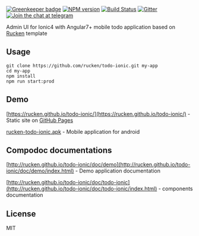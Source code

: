 [![Greenkeeper badge](https://badges.greenkeeper.io/rucken/todo-ionic.svg)](https://greenkeeper.io/)
[![NPM version][npm-image]][npm-url]
[![Build Status][travis-image]][travis-url]
[![Gitter][gitter-image]][gitter-url]
[![Join the chat at telegram][telegram-image]][telegram-url]

Admin UI for Ionic4 with Angular7+ mobile todo application based on [Rucken](https://github.com/rucken) template

## Usage

```
git clone https://github.com/rucken/todo-ionic.git my-app
cd my-app
npm install
npm run start:prod
```

## Demo

[https://rucken.github.io/todo-ionic/](https://rucken.github.io/todo-ionic/) - Static site on [GitHub Pages](https://pages.github.com/)

[rucken-todo-ionic.apk](https://rucken.github.io/todo-ionic/rucken-todo-ionic.apk) - Mobile application for android

## Compodoc documentations

[http://rucken.github.io/todo-ionic/doc/demo](http://rucken.github.io/todo-ionic/doc/demo/index.html) - Demo application documentation

[http://rucken.github.io/todo-ionic/doc/todo-ionic](http://rucken.github.io/todo-ionic/doc/todo-ionic/index.html) - components documentation

## License

MIT

[travis-image]: https://travis-ci.org/rucken/todo-ionic.svg?branch=master
[travis-url]: https://travis-ci.org/rucken/todo-ionic
[gitter-image]: https://img.shields.io/gitter/room/rucken/todo-ionic.js.svg
[gitter-url]: https://gitter.im/rucken/todo-ionic
[npm-image]: https://badge.fury.io/js/%40rucken%2Ftodo-ionic.svg
[npm-url]: https://npmjs.org/package/@rucken/todo-ionic
[dependencies-image]: https://david-dm.org/rucken/todo-ionic/status.svg
[dependencies-url]: https://david-dm.org/rucken/todo-ionic
[telegram-image]: https://img.shields.io/badge/chat-telegram-blue.svg?maxAge=2592000
[telegram-url]: https://t.me/rucken

